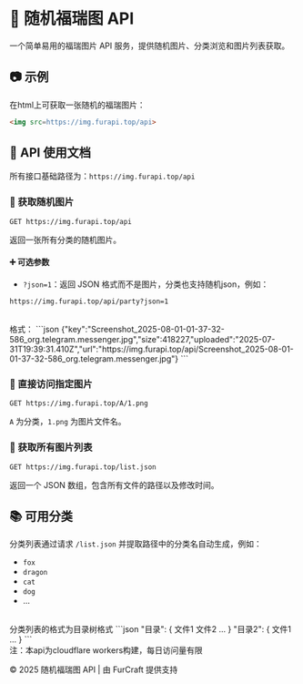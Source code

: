 
# 🎲 随机福瑞图 API

一个简单易用的福瑞图片 API 服务，提供随机图片、分类浏览和图片列表获取。

## 📷 示例

在html上可获取一张随机的福瑞图片：

```html
<img src=https://img.furapi.top/api>
```


## 🧪 API 使用文档

所有接口基础路径为：`https://img.furapi.top/api`

### 📌 获取随机图片

```
GET https://img.furapi.top/api
```

返回一张所有分类的随机图片。

#### ➕ 可选参数

- `?json=1`：返回 JSON 格式而不是图片，分类也支持随机json，例如：
```
https://img.furapi.top/api/party?json=1
```
<br>
格式：
```json
{"key":"Screenshot_2025-08-01-01-37-32-586_org.telegram.messenger.jpg","size":418227,"uploaded":"2025-07-31T19:39:31.410Z","url":"https://img.furapi.top/api/Screenshot_2025-08-01-01-37-32-586_org.telegram.messenger.jpg"}
```



### 📂 直接访问指定图片

```
GET https://img.furapi.top/A/1.png
```

`A` 为分类，`1.png` 为图片文件名。


### 📃 获取所有图片列表

```
GET https://img.furapi.top/list.json
```

返回一个 JSON 数组，包含所有文件的路径以及修改时间。


## 📚 可用分类

分类列表通过请求 `/list.json` 并提取路径中的分类名自动生成，例如：

- `fox`
- `dragon`
- `cat`
- `dog`
- ...
<br>
分类列表的格式为目录树格式
```json
"目录": {
  文件1
  文件2
  ...
}
"目录2": {
  文件1
  ...
}
```
<br>
注：本api为cloudflare workers构建，每日访问量有限
<br>

© 2025 随机福瑞图 API | 由 FurCraft 提供支持
